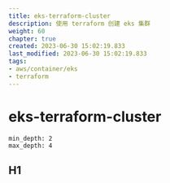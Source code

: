```yaml
---
title: eks-terraform-cluster
description: 使用 terraform 创建 eks 集群
weight: 60
chapter: true
created: 2023-06-30 15:02:19.833
last_modified: 2023-06-30 15:02:19.833
tags:
- aws/container/eks 
- terraform 
---
```


# eks-terraform-cluster

```toc
min_depth: 2
max_depth: 4
```

## H1








